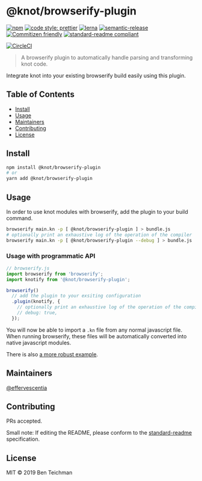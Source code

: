 # @knot/browserify-plugin

[![npm](https://img.shields.io/npm/v/@knot/browserify-plugin?style=flat-square)](http://npm.im/@knot/browserify-plugin)
[![code style: prettier](https://img.shields.io/badge/code_style-prettier-ff69b4.svg?style=flat-square)](https://github.com/prettier/prettier)
[![lerna](https://img.shields.io/badge/maintained%20with-lerna-cc00ff.svg?style=flat-square)](https://lerna.js.org/)
[![semantic-release](https://img.shields.io/badge/%20%20%F0%9F%93%A6%F0%9F%9A%80-semantic--release-e10079.svg?style=flat-square)](https://github.com/semantic-release/semantic-release)
[![Commitizen friendly](https://img.shields.io/badge/commitizen-friendly-brightgreen.svg?style=flat-square)](http://commitizen.github.io/cz-cli/)
[![standard-readme compliant](https://img.shields.io/badge/standard--readme-OK-green.svg?style=flat-square)](https://github.com/RichardLitt/standard-readme)

[![CircleCI](https://img.shields.io/circleci/build/gh/effervescentia/knot?style=flat-square&token=c6d265c2c3ae9fea01043c75299974616b6498b0)](https://circleci.com/gh/effervescentia/knot)

> A browserify plugin to automatically handle parsing and transforming knot code.

Integrate knot into your existing browserify build easily using this plugin.

## Table of Contents

- [Install](#install)
- [Usage](#usage)
- [Maintainers](#maintainers)
- [Contributing](#contributing)
- [License](#license)

## Install

```sh
npm install @knot/browserify-plugin
# or
yarn add @knot/browserify-plugin
```

## Usage

In order to use knot modules with browserify, add the plugin to your build command.

```sh
browserify main.kn -p [ @knot/browserify-plugin ] > bundle.js
# optionally print an exhaustive log of the operation of the compiler
browserify main.kn -p [ @knot/browserify-plugin --debug ] > bundle.js
```

### Usage with programmatic API

```js
// browserify.js
import browserify from 'browserify';
import knotify from '@knot/browserify-plugin';

browserify()
  // add the plugin to your exsiting configuration
  .plugin(knotify, {
    // optionally print an exhaustive log of the operation of the compiler
    // debug: true,
  });
```

You will now be able to import a `.kn` file from any normal javascript file.
When running browserify, these files will be automatically converted into native javascript modules.

There is also [a more robust example](https://github.com/effervescentia/knot/tree/master/examples/browserify-react).

## Maintainers

[@effervescentia](https://github.com/effervescentia)

## Contributing

PRs accepted.

Small note: If editing the README, please conform to the [standard-readme](https://github.com/RichardLitt/standard-readme) specification.

## License

MIT © 2019 Ben Teichman
